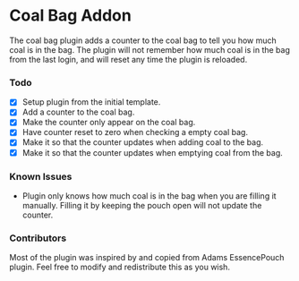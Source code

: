 # Coal Bag Addon
The coal bag plugin adds a counter to the coal bag to tell you how much coal is in the bag. The plugin will not remember how much coal is in the bag from the last login, and will reset any time the plugin is reloaded.

### Todo
- [X] Setup plugin from the initial template.
- [X] Add a counter to the coal bag.
- [X] Make the counter only appear on the coal bag.
- [X] Have counter reset to zero when checking a empty coal bag.
- [X] Make it so that the counter updates when adding coal to the bag.
- [X] Make it so that the counter updates when emptying coal from the bag.

### Known Issues
-  Plugin only knows how much coal is in the bag when you are filling it manually. Filling it by keeping the pouch open will not update the counter.

### Contributors
Most of the plugin was inspired by and copied from Adams EssencePouch plugin. Feel free to modify and redistribute this as you wish. 